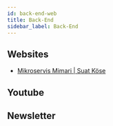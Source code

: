 ```yaml
---
id: back-end-web
title: Back-End
sidebar_label: Back-End
---
```


## Websites

- [Mikroservis Mimari | Suat Köse](https://suadev.gitbook.io/turkish-microservices-book/)

## Youtube

## Newsletter

